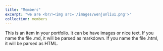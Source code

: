 ```yaml
---
title: "Members"
excerpt: "we are <br/><img src='/images/wenjunliu1.png'>"
collection: members
---
```


This is an item in your portfolio. It can be have images or nice text. If you name the file .md, it will be parsed as markdown. If you name the file .html, it will be parsed as HTML. 
